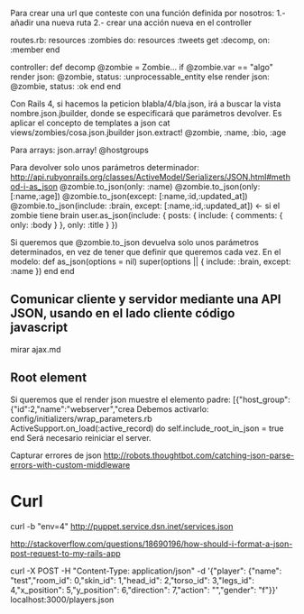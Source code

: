 Para crear una url que conteste con una función definida por nosotros:
1.- añadir una nueva ruta
2.- crear una acción nueva en el controller

routes.rb:
resources :zombies do:
  resources :tweets
  get :decomp, on: :member
end

controller:
def decomp
  @zombie = Zombie...
  if @zombie.var == "algo"
    render json: @zombie, status: :unprocessable_entity
  else
    render json: @zombie, status: :ok
  end
end

Con Rails 4, si hacemos la peticion blabla/4/bla.json, irá a buscar la vista nombre.json.jbuilder, donde se especificará que parámetros devolver.
Es aplicar el concepto de templates a json
cat views/zombies/cosa.json.jbuilder 
json.extract! @zombie, :name, :bio, :age

Para arrays:
json.array! @hostgroups


Para devolver solo unos parámetros determinador: http://api.rubyonrails.org/classes/ActiveModel/Serializers/JSON.html#method-i-as_json
@zombie.to_json(only: :name)
@zombie.to_json(only: [:name,:age])
@zombie.to_json(except: [:name,:id,:updated_at])
@zombie.to_json(include: :brain, except: [:name,:id,:updated_at]) <- si el zombie tiene brain
user.as_json(include: { posts: { include: { comments: { only: :body } }, only: :title } }) 


Si queremos que @zombie.to_json devuelva solo unos parámetros determinados, en vez de tener que definir que queremos cada vez.
En el modelo:
def as_json(options = nil)
  super(options || 
        { include: :brain, except: :name })
  end
end



## Comunicar cliente y servidor mediante una API JSON, usando en el lado cliente código javascript ##
mirar ajax.md


## Root element ##
Si queremos que el render json muestre el elemento padre:
[{"host_group":{"id":2,"name":"webserver","crea
Debemos activarlo:
config/initializers/wrap_parameters.rb
ActiveSupport.on_load(:active_record) do
 self.include_root_in_json = true
end
Será necesario reiniciar el server.



Capturar errores de json
http://robots.thoughtbot.com/catching-json-parse-errors-with-custom-middleware


# Curl
curl -b "env=4"  http://puppet.service.dsn.inet/services.json

http://stackoverflow.com/questions/18690196/how-should-i-format-a-json-post-request-to-my-rails-app

curl -X POST -H "Content-Type: application/json" -d '{"player": {"name": "test","room_id": 0,"skin_id": 1,"head_id": 2,"torso_id": 3,"legs_id": 4,"x_position": 5,"y_position": 6,"direction": 7,"action": "","gender": "f"}}' localhost:3000/players.json




